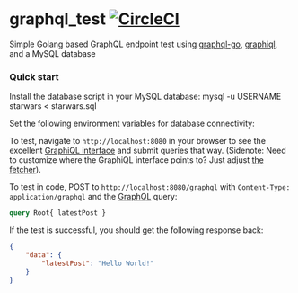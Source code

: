 # graphql_test [![CircleCI](https://circleci.com/gh/danesparza/graphql_test.svg?style=svg)](https://circleci.com/gh/danesparza/graphql_test)
Simple Golang based GraphQL endpoint test using [graphql-go](https://github.com/graphql-go/graphql), [graphiql](https://github.com/graphql/graphiql), and a MySQL database

### Quick start
Install the database script in your MySQL database:
mysql -u USERNAME starwars < starwars.sql

Set the following environment variables for database connectivity:

To test, navigate to `http://localhost:8080` in your browser to see the excellent [GraphiQL interface](https://github.com/graphql/graphiql) and submit queries that way.  (Sidenote: Need to customize where the GraphiQL interface points to?  Just adjust [the fetcher](https://github.com/danesparza/graphql_test/blob/master/static/index.html#L96)).

To test in code, POST to `http://localhost:8080/graphql` with `Content-Type: application/graphql` and the [GraphQL](http://graphql.org/learn/) query:
```graphql
query Root{ latestPost }
```

If the test is successful, you should get the following response back:
```json
{
	"data": {
		"latestPost": "Hello World!"
	}
}
```

